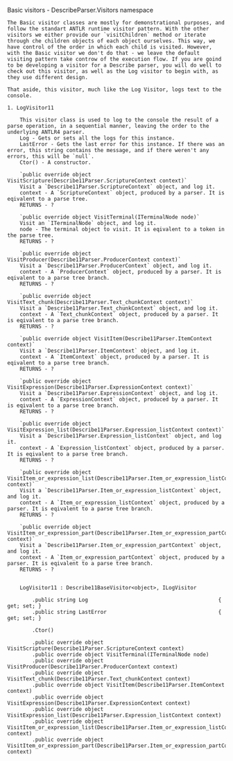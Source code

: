 Basic visitors - DescribeParser.Visitors namespace

	The Basic visitor classes are mostly for demonstrational purposes, and follow the standart ANTLR runtime visitor pattern. With the other visitors we either provide our `visitChildren` method or iterate through che children objects of each object ourselves. This way, we have control of the order in which each child is visited. However, with the Basic visitor we don't do that - we leave the default visiting pattern take controw of the execution flow. If you are goind to be developing a visitor for a Describe parser, you will do well to check out this visitor, as well as the Log visitor to begin with, as they use different design.
	
	That aside, this visitor, much like the Log Visitor, logs text to the console.
	
	1. LogVisitor11

		This visitor class is used to log to the console the result of a parse operation, in a sequential manner, leaving the order to the underlying ANTLR4 parser.
		Log - Gets or sets all the logs for this instance.
		LastError - Gets the last error for this instance. If there was an error, this string contains the message, and if there weren't any errors, this will be `null`.
		Ctor() - A constructor.
		
		`public override object VisitScripture(Describe11Parser.ScriptureContext context)`
		Visit a `Describe11Parser.ScriptureContext` object, and log it.
		context - A `ScriptureContext` object, produced by a parser. It is eqivalent to a parse tree.
		RETURNS - ?
		
		`public override object VisitTerminal(ITerminalNode node)`
		Visit an `ITerminalNode` object, and log it.
		node - The terminal object to visit. It is eqivalent to a token in the parse tree.
		RETURNS - ?

		`public override object VisitProducer(Describe11Parser.ProducerContext context)`
		Visit a `Describe11Parser.ProducerContext` object, and log it.
		context - A `ProducerContext` object, produced by a parser. It is eqivalent to a parse tree branch.
		RETURNS - ?
		
		`public override object VisitText_chunk(Describe11Parser.Text_chunkContext context)`
		Visit a `Describe11Parser.Text_chunkContext` object, and log it.
		context - A `Text_chunkContext` object, produced by a parser. It is eqivalent to a parse tree branch.
		RETURNS - ?
		
		`public override object VisitItem(Describe11Parser.ItemContext context)`
		Visit a `Describe11Parser.ItemContext` object, and log it.
		context - A `ItemContext` object, produced by a parser. It is eqivalent to a parse tree branch.
		RETURNS - ?
		
		`public override object VisitExpression(Describe11Parser.ExpressionContext context)`
		Visit a `Describe11Parser.ExpressionContext` object, and log it.
		context - A `ExpressionContext` object, produced by a parser. It is eqivalent to a parse tree branch.
		RETURNS - ?
		
		`public override object VisitExpression_list(Describe11Parser.Expression_listContext context)`
		Visit a `Describe11Parser.Expression_listContext` object, and log it.
		context - A `Expression_listContext` object, produced by a parser. It is eqivalent to a parse tree branch.
		RETURNS - ?
		
		`public override object VisitItem_or_expression_list(Describe11Parser.Item_or_expression_listContext context)`
		Visit a `Describe11Parser.Item_or_expression_listContext` object, and log it.
		context - A `Item_or_expression_listContext` object, produced by a parser. It is eqivalent to a parse tree branch.
		RETURNS - ?
		
		`public override object VisitItem_or_expression_part(Describe11Parser.Item_or_expression_partContext context)`
		Visit a `Describe11Parser.Item_or_expression_partContext` object, and log it.
		context - A `Item_or_expression_partContext` object, produced by a parser. It is eqivalent to a parse tree branch.
		RETURNS - ?
		
		
		LogVisitor11 : Describe11BaseVisitor<object>, ILogVisitor
		
			.public string Log											{ get; set; }
			.public string LastError									{ get; set; }
			
			.Ctor()
			
			.public override object VisitScripture(Describe11Parser.ScriptureContext context)
			.public override object VisitTerminal(ITerminalNode node)
			.public override object VisitProducer(Describe11Parser.ProducerContext context)
			.public override object VisitText_chunk(Describe11Parser.Text_chunkContext context)
			.public override object VisitItem(Describe11Parser.ItemContext context)
			.public override object VisitExpression(Describe11Parser.ExpressionContext context)
			.public override object VisitExpression_list(Describe11Parser.Expression_listContext context)
			.public override object VisitItem_or_expression_list(Describe11Parser.Item_or_expression_listContext context)
			.public override object VisitItem_or_expression_part(Describe11Parser.Item_or_expression_partContext context)